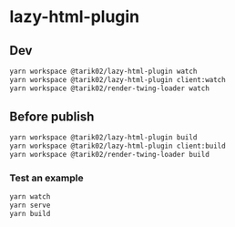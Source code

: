 # lazy-html-plugin

## Dev

```bash
yarn workspace @tarik02/lazy-html-plugin watch
yarn workspace @tarik02/lazy-html-plugin client:watch
yarn workspace @tarik02/render-twing-loader watch
```

## Before publish

```bash
yarn workspace @tarik02/lazy-html-plugin build
yarn workspace @tarik02/lazy-html-plugin client:build
yarn workspace @tarik02/render-twing-loader build
```

### Test an example

```bash
yarn watch
yarn serve
yarn build
```
